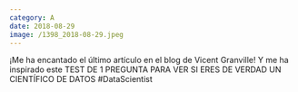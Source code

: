```yaml
--- 
category: A 
date: 2018-08-29 
image: /1398_2018-08-29.jpeg 
--- 
```


¡Me ha encantado el último artículo en el blog de Vicent Granville! Y me ha inspirado este TEST DE 1 PREGUNTA PARA VER SI ERES DE VERDAD UN CIENTÍFICO DE DATOS #DataScientist